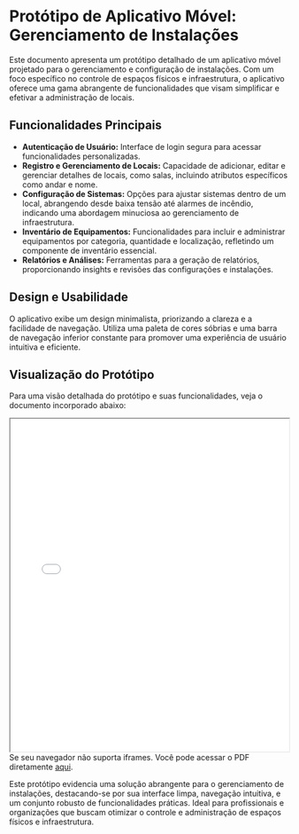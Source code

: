 # Protótipo de Aplicativo Móvel: Gerenciamento de Instalações

Este documento apresenta um protótipo detalhado de um aplicativo móvel projetado para o gerenciamento e configuração de instalações. Com um foco específico no controle de espaços físicos e infraestrutura, o aplicativo oferece uma gama abrangente de funcionalidades que visam simplificar e efetivar a administração de locais.

## Funcionalidades Principais

- **Autenticação de Usuário:** Interface de login segura para acessar funcionalidades personalizadas.
- **Registro e Gerenciamento de Locais:** Capacidade de adicionar, editar e gerenciar detalhes de locais, como salas, incluindo atributos específicos como andar e nome.
- **Configuração de Sistemas:** Opções para ajustar sistemas dentro de um local, abrangendo desde baixa tensão até alarmes de incêndio, indicando uma abordagem minuciosa ao gerenciamento de infraestrutura.
- **Inventário de Equipamentos:** Funcionalidades para incluir e administrar equipamentos por categoria, quantidade e localização, refletindo um componente de inventário essencial.
- **Relatórios e Análises:** Ferramentas para a geração de relatórios, proporcionando insights e revisões das configurações e instalações.

## Design e Usabilidade

O aplicativo exibe um design minimalista, priorizando a clareza e a facilidade de navegação. Utiliza uma paleta de cores sóbrias e uma barra de navegação inferior constante para promover uma experiência de usuário intuitiva e eficiente.

## Visualização do Protótipo

Para uma visão detalhada do protótipo e suas funcionalidades, veja o documento incorporado abaixo:

<iframe src="../../assets/pp.pdf" width="100%" height="600px">
</iframe>
Se seu navegador não suporta iframes. Você pode acessar o PDF diretamente <a href="=../../assets/pp.pdf">aqui</a>.

Este protótipo evidencia uma solução abrangente para o gerenciamento de instalações, destacando-se por sua interface limpa, navegação intuitiva, e um conjunto robusto de funcionalidades práticas. Ideal para profissionais e organizações que buscam otimizar o controle e administração de espaços físicos e infraestrutura.


